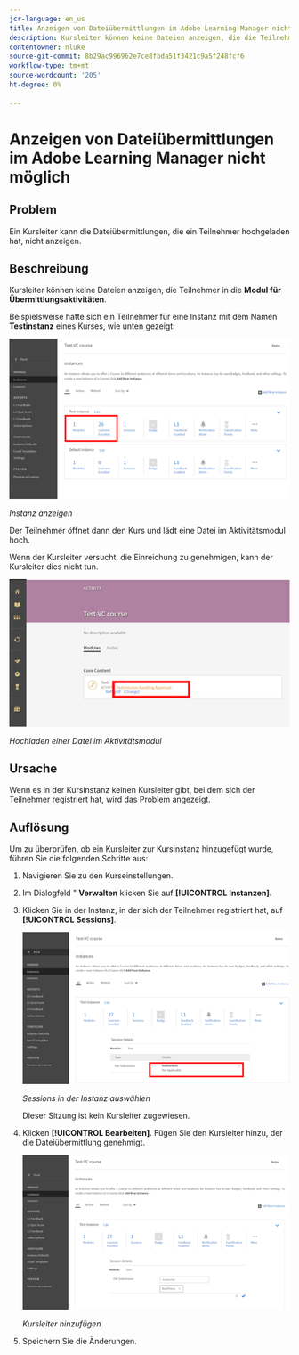 ```yaml
---
jcr-language: en_us
title: Anzeigen von Dateiübermittlungen im Adobe Learning Manager nicht möglich
description: Kursleiter können keine Dateien anzeigen, die die Teilnehmer im Modul für Übermittlungsaktivitäten hochgeladen haben.
contentowner: nluke
source-git-commit: 8b29ac996962e7ce8fbda51f3421c9a5f248fcf6
workflow-type: tm+mt
source-wordcount: '205'
ht-degree: 0%

---
```




# Anzeigen von Dateiübermittlungen im Adobe Learning Manager nicht möglich

## Problem

Ein Kursleiter kann die Dateiübermittlungen, die ein Teilnehmer hochgeladen hat, nicht anzeigen.

## Beschreibung

Kursleiter können keine Dateien anzeigen, die Teilnehmer in die **Modul für Übermittlungsaktivitäten**.

Beispielsweise hatte sich ein Teilnehmer für eine Instanz mit dem Namen **Testinstanz** eines Kurses, wie unten gezeigt:

![](assets/test-instance.png)

*Instanz anzeigen*

Der Teilnehmer öffnet dann den Kurs und lädt eine Datei im Aktivitätsmodul hoch.

Wenn der Kursleiter versucht, die Einreichung zu genehmigen, kann der Kursleiter dies nicht tun.

![](assets/activity.png)

*Hochladen einer Datei im Aktivitätsmodul*

## Ursache

Wenn es in der Kursinstanz keinen Kursleiter gibt, bei dem sich der Teilnehmer registriert hat, wird das Problem angezeigt.

## Auflösung

Um zu überprüfen, ob ein Kursleiter zur Kursinstanz hinzugefügt wurde, führen Sie die folgenden Schritte aus:

1. Navigieren Sie zu den Kurseinstellungen.
1. Im Dialogfeld &quot; **Verwalten** klicken Sie auf **[!UICONTROL Instanzen].**
1. Klicken Sie in der Instanz, in der sich der Teilnehmer registriert hat, auf **[!UICONTROL Sessions]**.

   ![](assets/check-instructor.png)

   *Sessions in der Instanz auswählen*

   Dieser Sitzung ist kein Kursleiter zugewiesen.

1. Klicken **[!UICONTROL Bearbeiten]**. Fügen Sie den Kursleiter hinzu, der die Dateiübermittlung genehmigt.

   ![](assets/assign-instructor.png)

   *Kursleiter hinzufügen*
1. Speichern Sie die Änderungen.

